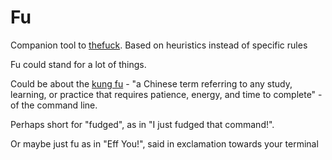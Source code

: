 # Fu
Companion tool to [thefuck](https://github.com/nvbn/thefuck). Based on heuristics instead of specific rules

Fu could stand for a lot of things.

Could be about the [kung fu](https://en.wikipedia.org/wiki/Kung_fu_(term)) - "a Chinese term referring to any study, learning, or practice that requires patience, energy, and time to complete" - of the command line.

Perhaps short for "fudged", as in "I just fudged that command!".

Or maybe just fu as in "Eff You!", said in exclamation towards your terminal 

